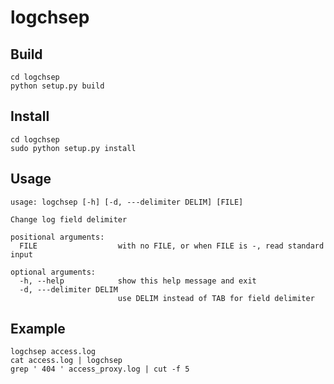 # logchsep

## Build

    cd logchsep
    python setup.py build

## Install

    cd logchsep
    sudo python setup.py install

## Usage

    usage: logchsep [-h] [-d, ---delimiter DELIM] [FILE]

    Change log field delimiter

    positional arguments:
      FILE                  with no FILE, or when FILE is -, read standard input

    optional arguments:
      -h, --help            show this help message and exit
      -d, ---delimiter DELIM
                            use DELIM instead of TAB for field delimiter

## Example


    logchsep access.log
    cat access.log | logchsep
    grep ' 404 ' access_proxy.log | cut -f 5
